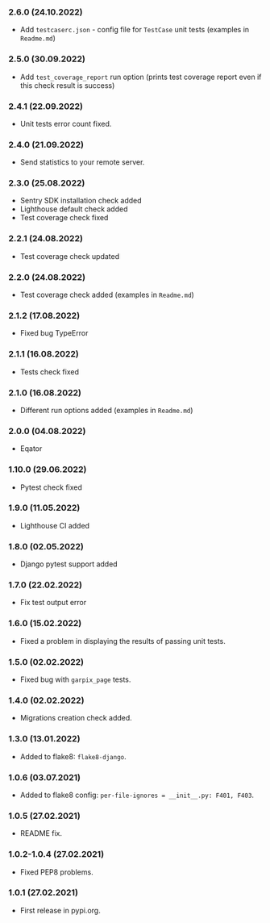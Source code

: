 ### 2.6.0 (24.10.2022)

- Add `testcaserc.json` - config file for `TestCase` unit tests (examples in `Readme.md`)

### 2.5.0 (30.09.2022)

- Add `test_coverage_report` run option (prints test coverage report even if this check result is success)

### 2.4.1 (22.09.2022)

- Unit tests error count fixed.

### 2.4.0 (21.09.2022)

- Send statistics to your remote server.

### 2.3.0 (25.08.2022)

- Sentry SDK installation check added
- Lighthouse default check added
- Test coverage check fixed

### 2.2.1 (24.08.2022)

- Test coverage check updated

### 2.2.0 (24.08.2022)

- Test coverage check added (examples in `Readme.md`)

### 2.1.2 (17.08.2022)

- Fixed bug TypeError

### 2.1.1 (16.08.2022)

- Tests check fixed

### 2.1.0 (16.08.2022)

- Different run options added (examples in `Readme.md`)

### 2.0.0 (04.08.2022)

- Eqator

### 1.10.0 (29.06.2022)

- Pytest check fixed

### 1.9.0 (11.05.2022)

- Lighthouse CI added

### 1.8.0 (02.05.2022)

- Django pytest support added

### 1.7.0 (22.02.2022)

- Fix test output error

### 1.6.0 (15.02.2022)

- Fixed a problem in displaying the results of passing unit tests.

### 1.5.0 (02.02.2022)

- Fixed bug with `garpix_page` tests.

### 1.4.0 (02.02.2022)

- Migrations creation check added.

### 1.3.0 (13.01.2022)

- Added to flake8: `flake8-django`.

### 1.0.6 (03.07.2021)

- Added to flake8 config: `per-file-ignores = __init__.py: F401, F403`.

### 1.0.5 (27.02.2021)

- README fix.

### 1.0.2-1.0.4 (27.02.2021)

- Fixed PEP8 problems.

### 1.0.1 (27.02.2021)

- First release in pypi.org.
